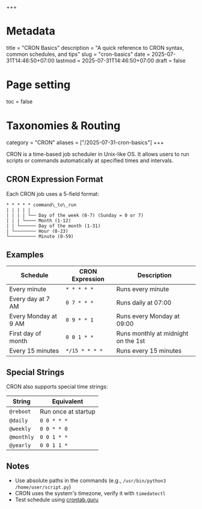+++
# Metadata
title = "CRON Basics"
description = "A quick reference to CRON syntax, common schedules, and tips" 
slug = "cron-basics"
date = 2025-07-31T14:46:50+07:00
lastmod = 2025-07-31T14:46:50+07:00
draft = false

# Page setting
toc = false

# Taxonomies & Routing
category = "CRON"
aliases = ["/2025-07-31-cron-basics"]
+++

CRON is a time-based job scheduler in Unix-like OS. It allows users to run scripts or commands automatically at specified times and intervals.

## CRON Expression Format

Each CRON job uses a 5-field format:

```
* * * * * command\_to\_run
| | | | |
| | | | └── Day of the week (0-7) (Sunday = 0 or 7)
| | | └──── Month (1-12)
| | └────── Day of the month (1-31)
| └──────── Hour (0-23)
└────────── Minute (0-59)
```

## Examples

| Schedule             | CRON Expression | Description                         |
| -------------------- | --------------- | ----------------------------------- |
| Every minute         | `* * * * *`     | Runs every minute                   |
| Every day at 7 AM    | `0 7 * * *`     | Runs daily at 07:00                 |
| Every Monday at 9 AM | `0 9 * * 1`     | Runs every Monday at 09:00          |
| First day of month   | `0 0 1 * *`     | Runs monthly at midnight on the 1st |
| Every 15 minutes     | `*/15 * * * *`  | Runs every 15 minutes               |

## Special Strings

CRON also supports special time strings:

| String     | Equivalent          |
| ---------- | ------------------- |
| `@reboot`  | Run once at startup |
| `@daily`   | `0 0 * * *`         |
| `@weekly`  | `0 0 * * 0`         |
| `@monthly` | `0 0 1 * *`         |
| `@yearly`  | `0 0 1 1 *`         |

## Notes

- Use absolute paths in the commands (e.g., `/usr/bin/python3 /home/user/script.py`)
- CRON uses the system's timezone, verify it with `timedatectl`
- Test schedule using [crontab.guru](https://crontab.guru)
